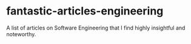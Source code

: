 # fantastic-articles-engineering
A list of articles on Software Engineering that I find highly insightful and noteworthy.
